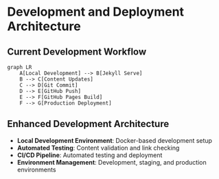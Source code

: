 # Development and Deployment Architecture

## Current Development Workflow
```mermaid
graph LR
    A[Local Development] --> B[Jekyll Serve]
    B --> C[Content Updates]
    C --> D[Git Commit]
    D --> E[GitHub Push]
    E --> F[GitHub Pages Build]
    F --> G[Production Deployment]
```

## Enhanced Development Architecture
- **Local Development Environment**: Docker-based development setup
- **Automated Testing**: Content validation and link checking
- **CI/CD Pipeline**: Automated testing and deployment
- **Environment Management**: Development, staging, and production environments
